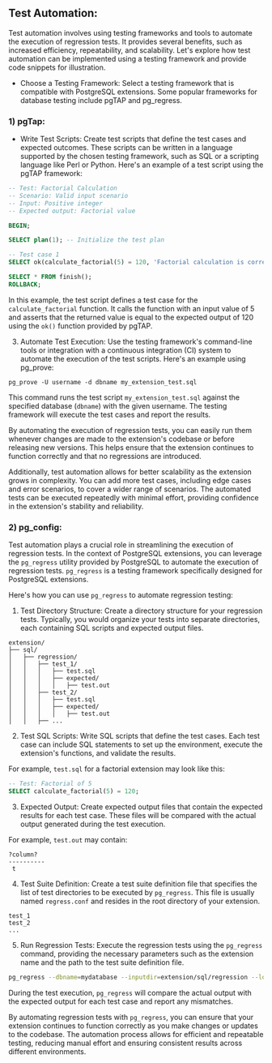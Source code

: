 ## Test Automation:
Test automation involves using testing frameworks and tools to automate the execution of regression tests. It provides several benefits, such as increased efficiency, repeatability, and scalability. Let's explore how test automation can be implemented using a testing framework and provide code snippets for illustration.

- Choose a Testing Framework: Select a testing framework that is compatible with PostgreSQL extensions. Some popular frameworks for database testing include pgTAP and pg_regress.

### 1) pgTap:
- Write Test Scripts: Create test scripts that define the test cases and expected outcomes. These scripts can be written in a language supported by the chosen testing framework, such as SQL or a scripting language like Perl or Python. Here's an example of a test script using the pgTAP framework:

```sql
-- Test: Factorial Calculation
-- Scenario: Valid input scenario
-- Input: Positive integer
-- Expected output: Factorial value

BEGIN;

SELECT plan(1); -- Initialize the test plan

-- Test case 1
SELECT ok(calculate_factorial(5) = 120, 'Factorial calculation is correct');

SELECT * FROM finish();
ROLLBACK;
```

In this example, the test script defines a test case for the `calculate_factorial` function. It calls the function with an input value of 5 and asserts that the returned value is equal to the expected output of 120 using the `ok()` function provided by pgTAP.

3. Automate Test Execution: Use the testing framework's command-line tools or integration with a continuous integration (CI) system to automate the execution of the test scripts. Here's an example using pg_prove:

```shell
pg_prove -U username -d dbname my_extension_test.sql
```

This command runs the test script `my_extension_test.sql` against the specified database (`dbname`) with the given username. The testing framework will execute the test cases and report the results.

By automating the execution of regression tests, you can easily run them whenever changes are made to the extension's codebase or before releasing new versions. This helps ensure that the extension continues to function correctly and that no regressions are introduced.

Additionally, test automation allows for better scalability as the extension grows in complexity. You can add more test cases, including edge cases and error scenarios, to cover a wider range of scenarios. The automated tests can be executed repeatedly with minimal effort, providing confidence in the extension's stability and reliability.

### 2) pg_config:
Test automation plays a crucial role in streamlining the execution of regression tests. In the context of PostgreSQL extensions, you can leverage the `pg_regress` utility provided by PostgreSQL to automate the execution of regression tests. `pg_regress` is a testing framework specifically designed for PostgreSQL extensions.

Here's how you can use `pg_regress` to automate regression testing:

1. Test Directory Structure: Create a directory structure for your regression tests. Typically, you would organize your tests into separate directories, each containing SQL scripts and expected output files.

```
extension/
├── sql/
│   ├── regression/
│   │   ├── test_1/
│   │   │   ├── test.sql
│   │   │   ├── expected/
│   │   │   │   ├── test.out
│   │   ├── test_2/
│   │   │   ├── test.sql
│   │   │   ├── expected/
│   │   │   │   ├── test.out
│   │   ├── ...
```

2. Test SQL Scripts: Write SQL scripts that define the test cases. Each test case can include SQL statements to set up the environment, execute the extension's functions, and validate the results.

For example, `test.sql` for a factorial extension may look like this:

```sql
-- Test: Factorial of 5
SELECT calculate_factorial(5) = 120;
```

3. Expected Output: Create expected output files that contain the expected results for each test case. These files will be compared with the actual output generated during the test execution.

For example, `test.out` may contain:

```
?column?
----------
 t
```

4. Test Suite Definition: Create a test suite definition file that specifies the list of test directories to be executed by `pg_regress`. This file is usually named `regress.conf` and resides in the root directory of your extension. 

```
test_1
test_2
...
```

5. Run Regression Tests: Execute the regression tests using the `pg_regress` command, providing the necessary parameters such as the extension name and the path to the test suite definition file.

```bash
pg_regress --dbname=mydatabase --inputdir=extension/sql/regression --load-language=plpgsql --load-extension=myextension
```

During the test execution, `pg_regress` will compare the actual output with the expected output for each test case and report any mismatches.

By automating regression tests with `pg_regress`, you can ensure that your extension continues to function correctly as you make changes or updates to the codebase. The automation process allows for efficient and repeatable testing, reducing manual effort and ensuring consistent results across different environments.
